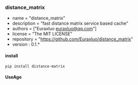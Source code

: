 ### distance_matrix 
- name = "distance_matrix"
- description = "fast distance matrix service based cache"
- authors = ["Euraxluo <euraxluo@qq.com>"]
- license = "The MIT LICENSE"
- repository = "https://github.com/Euraxluo/distance_matrix"
- version : 0.1.*

#### install
`pip install distance-matrix`

#### UseAge
